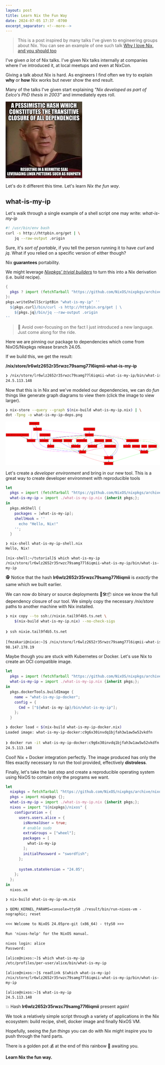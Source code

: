 ```yaml
---
layout: post
title: Learn Nix the Fun Way
date: 2024-07-05 17:37 -0700
excerpt_separator: <!--more-->
---
```


> This is a post inspired by many talks I've given to engineering groups about Nix. You can see an example of one such talk [Why I love Nix, and you should too](https://docs.google.com/presentation/d/e/2PACX-1vT1xW7f8xFwg1g5LYMxumQ-XnFsg96_Vh6eTcb7gh31JBS2PsJpDR-fnUUCKF_IDFi-qNkceUIGjtze/pub?start=false&loop=false&delayms=5000)

I've given _a lot_ of Nix talks. I've given Nix talks internally at companies where I've introduced it, at local meetups and even at NixCon.

Giving a talk about Nix is hard. As engineers I find often we try to explain **why** or **how** Nix works but never show the end result.

Many of the talks I've given start explaining _"Nix developed as part of Eelco's PhD thesis in 2003"_ and immediately eyes roll.

![A meme photo of Picard hearing Nix terminology](/assets/images/picard_nix_hash_meme_50p.jpg)

Let's do it different this time. Let's learn _Nix the fun way_.

<!--more-->

## what-is-my-ip

Let's walk through a single example of a shell script one may write: _what-is-my-ip_

```bash
#! /usr/bin/env bash
curl -s http://httpbin.org/get | \
    jq --raw-output .origin
```

Sure, it's _sort of portable_, if you tell the person running it to have _curl_ and _jq_. What if you relied on a specific version of either though?

Nix **guarantees** portability.

We might leverage _[Nixpkgs' trivial builders](https://ryantm.github.io/nixpkgs/builders/trivial-builders/)_ to turn this into a Nix derivation (i.e. build recipe).

```nix
{
  pkgs ? import (fetchTarball "https://github.com/NixOS/nixpkgs/archive/nixos-24.05.tar.gz") { },
}:
pkgs.writeShellScriptBin "what-is-my-ip" ''
  ${pkgs.curl}/bin/curl -s http://httpbin.org/get | \
    ${pkgs.jq}/bin/jq --raw-output .origin
''
```

> 😬 Avoid over-focusing on the fact I just introduced a new language. Just come along for the ride.

Here we are pinning our package to dependencies which come from NixOS/Nixpkgs release branch 24.05.

If we build this, we get the result:

  **/nix/store/lr6wlz2652r35rwzc79samg77l6iqmii-what-is-my-ip**

```bash
❯ /nix/store/lr6wlz2652r35rwzc79samg77l6iqmii-what-is-my-ip/bin/what-is-my-ip 
24.5.113.148
```

Now that this is in Nix and we've modeled our dependencies, we can do _fun_ things like generate graph diagrams to view them (click the image to view larger).

```bash
❯ nix-store --query --graph $(nix-build what-is-my-ip.nix) | \
dot -Tpng -o what-is-my-ip-deps.png
```

[![Image of what-is-my-ip dependencies as a graph](/assets/images/what-is-my-ip-deps.png)](/assets/images/what-is-my-ip-deps.png)

Let's create a _developer environment_ and bring in our new tool.
This is a great way to create developer environment with reproducible tools

```nix
let
  pkgs = import (fetchTarball "https://github.com/NixOS/nixpkgs/archive/nixos-24.05.tar.gz") {};
  what-is-my-ip = import ./what-is-my-ip.nix {inherit pkgs;};
in
  pkgs.mkShell {
    packages = [what-is-my-ip];
    shellHook = ''
      echo "Hello, Nix!"
    '';
  }
```

```
❯ nix-shell what-is-my-ip-shell.nix
Hello, Nix!

[nix-shell:~/tutorial]$ which what-is-my-ip
/nix/store/lr6wlz2652r35rwzc79samg77l6iqmii-what-is-my-ip/bin/what-is-my-ip
```

🕵️ Notice that the hash **lr6wlz2652r35rwzc79samg77l6iqmii** is _exactly_ the same which we built earlier.

We can now do binary or source deployments 🚀🛠️📦 since we know the full dependency closure of our tool. We simply copy the necessary _/nix/store_ paths to another machine with Nix installed.

```bash
❯ nix copy --to ssh://nixie.tail9f4b5.ts.net \
    $(nix-build what-is-my-ip.nix) --no-check-sigs

❯ ssh nixie.tail9f4b5.ts.net

[fmzakari@nixie:~]$ /nix/store/lr6wlz2652r35rwzc79samg77l6iqmii-what-is-my-ip/bin/what-is-my-ip
98.147.178.19
```

Maybe though you are stuck with Kubernetes or Docker. Let's use Nix to create an OCI compatible image.

```nix
let
  pkgs = import (fetchTarball "https://github.com/NixOS/nixpkgs/archive/nixos-24.05.tar.gz") {};
  what-is-my-ip = import ./what-is-my-ip.nix {inherit pkgs;};
in
  pkgs.dockerTools.buildImage {
    name = "what-is-my-ip-docker";
    config = {
      Cmd = ["${what-is-my-ip}/bin/what-is-my-ip"];
    };
  }
```

```bash
❯ docker load < $(nix-build what-is-my-ip-docker.nix)
Loaded image: what-is-my-ip-docker:c9g6x30invdq1bjfah3w1aw5w52vkdfn

❯ docker run -it what-is-my-ip-docker:c9g6x30invdq1bjfah3w1aw5w52vkdfn
24.5.113.148
```

Cool! Nix + Docker integration perfectly. The image produced has only the files exactly necessary to run the tool provided, effectively **distroless**.

Finally, let's take the last step and create a reproducible operating system using NixOS to contain only the programs we want.

```nix
let
  nixpkgs = fetchTarball "https://github.com/NixOS/nixpkgs/archive/nixos-24.05.tar.gz";
  pkgs = import nixpkgs {};
  what-is-my-ip = import ./what-is-my-ip.nix {inherit pkgs;};
  nixos = import "${nixpkgs}/nixos" {
    configuration = {
      users.users.alice = {
        isNormalUser = true;
        # enable sudo
        extraGroups = ["wheel"];
        packages = [
          what-is-my-ip
        ];
        initialPassword = "swordfish";
      };

      system.stateVersion = "24.05";
    };
  };
in
  nixos.vm
```

```console
❯ nix-build what-is-my-ip-vm.nix

❯ QEMU_KERNEL_PARAMS=console=ttyS0 ./result/bin/run-nixos-vm -nographic; reset

<<< Welcome to NixOS 24.05pre-git (x86_64) - ttyS0 >>>

Run 'nixos-help' for the NixOS manual.

nixos login: alice
Password: 

[alice@nixos:~]$ which what-is-my-ip
/etc/profiles/per-user/alice/bin/what-is-my-ip

[alice@nixos:~]$ readlink $(which what-is-my-ip)
/nix/store/lr6wlz2652r35rwzc79samg77l6iqmii-what-is-my-ip/bin/what-is-my-ip

[alice@nixos:~]$ what-is-my-ip
24.5.113.148
```

💥 Hash **lr6wlz2652r35rwzc79samg77l6iqmii** present again!

We took a relatively simple script through a variety of applications in the Nix ecosystem: build recipe, shell, docker image and finally NixOS VM.

Hopefully, seeing the _fun things_ you can do with Nix might inspire you to push through the hard parts.

There is a golden pot 💰 at the end of this rainbow 🌈 awaiting you.

**Learn Nix the fun way.**